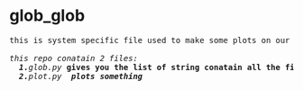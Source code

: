 # glob_glob
<pre>this is system specific file used to make some plots on our system.<br>
<i>this repo conatain 2 files:</i>
  <i><b>1.</b>glob.py</i> <b>gives you the list of string conatain all the files of train data</b>
  <i><b>2.</b>plot.py_ <b>plots something</b>
</pre>
